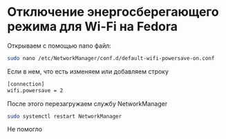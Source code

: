 # Отключение энергосберегающего режима для Wi-Fi на Fedora
Открываем с помощью nano файл:
```bash linenums="1"
sudo nano /etc/NetworkManager/conf.d/default-wifi-powersave-on.conf
```
Если в нем, что есть изменяем или добавляем строку
```bash linenums="1"
[connection]
wifi.powersave = 2
```
После этого перезагружаем службу NetworkManager

```bash linenums="1"
sudo systemctl restart NetworkManager
```
Не помогло 